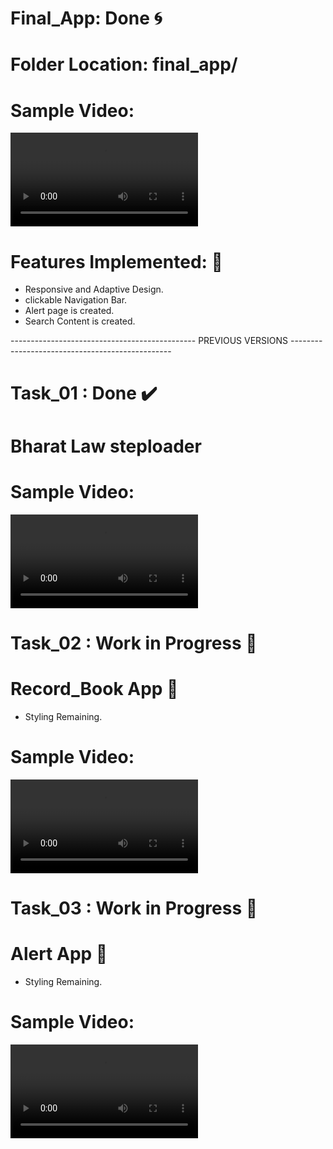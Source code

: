 # Final_App: Done 🌀
# Folder Location: final_app/
# Sample Video:
<video src = "https://github.com/Ritikkumar992/projectBharatLaw/assets/75531808/d692cb97-f409-4d11-b89c-eef9acd3286c"></video>

# Features Implemented: 🧿
 - Responsive and Adaptive Design.
 - clickable Navigation Bar.
 - Alert page is created.
 - Search Content is created.

---------------------------------------------- PREVIOUS VERSIONS ------------------------------------------------

# Task_01 : Done ✔️
# Bharat Law steploader
# Sample Video:
<video src = "https://github.com/Ritikkumar992/twitterQuery/assets/75531808/77be9706-6d05-4276-9b1c-3abc4af7672d"></video>

# Task_02 : Work in Progress 🔄️
# Record_Book App 📱
- Styling Remaining.
# Sample Video:
<video src = "https://github.com/Ritikkumar992/projectBharatLaw/assets/75531808/95fe4d51-1dc8-4a4b-863d-8dc92c5ecfab"></video>

# Task_03 : Work in Progress 🔄️
# Alert App 🔔
- Styling Remaining.
# Sample Video:
<video src = "https://github.com/Ritikkumar992/projectBharatLaw/assets/75531808/5117f566-ec7a-4342-8339-8a003842a73d"></video>
